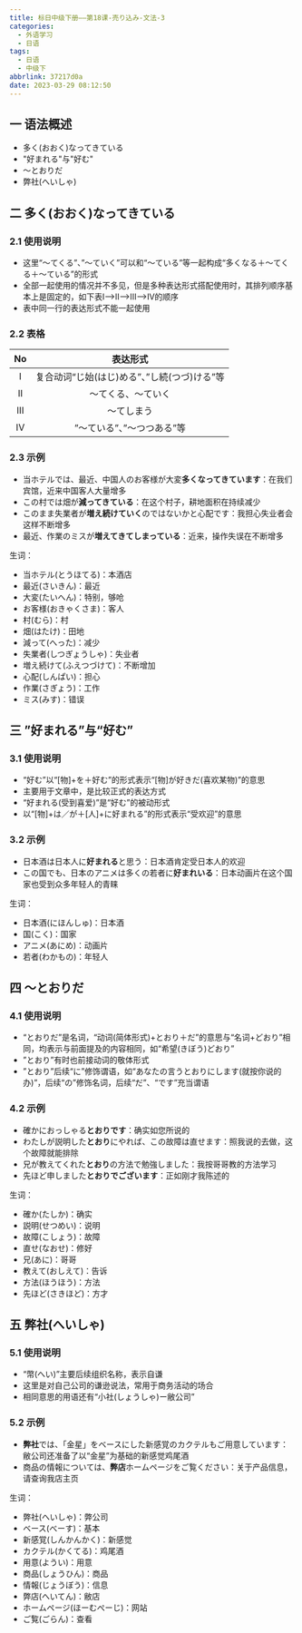 ```yaml
---
title: 标日中级下册——第18课-売り込み-文法-3
categories:
  - 外语学习
  - 日语
tags:
  - 日语
  - 中级下
abbrlink: 37217d0a
date: 2023-03-29 08:12:50
---
```

## 一 语法概述

* 多く(おおく)なってきている
* "好まれる"与"好む"
* ～とおりだ
* 弊社(へいしゃ)

<!--more-->

## 二 多く(おおく)なってきている

### 2.1 使用说明

* 这里“～てくる”、”～ていく”可以和“～ている”等一起构成“多くなる＋～てくる＋～ている”的形式
* 全部一起使用的情况并不多见，但是多种表达形式搭配使用时，其排列顺序基本上是固定的，如下表I—>II—>III—>IV的顺序
* 表中同一行的表达形式不能一起使用

### 2.2 表格

|  No  |                   表达形式                   |
| :--: | :------------------------------------------: |
|  I   | 复合动词“じ始(はじ)める”、”し続(つづ)ける”等 |
|  II  |              ～てくる、～ていく              |
| III  |                  ～てしまう                  |
|  IV  |          ”～ている”、”～つつある”等          |

### 2.3 示例

* 当ホテルでは、最近、中国人のお客様が大変**多くなってきています**：在我们宾馆，近来中国客人大量增多
* この村では畑が**減ってきている**：在这个村子，耕地面积在持续减少
* このまま失業者が**増え続けていく**のではないかと心配です：我担心失业者会这样不断增多
* 最近、作業のミスが**増えてきてしまっている**：近来，操作失误在不断增多

生词：

* 当ホテル(とうほてる)：本酒店
* 最近(さいきん)：最近
* 大変(たいへん)：特别，够呛
* お客様(おきゃくさま)：客人
* 村(むら)：村
* 畑(はたけ)：田地
* 減って(へった)：减少
* 失業者(しつぎょうしゃ)：失业者
* 増え続けて(ふえつづけて)：不断增加
* 心配(しんぱい)：担心
* 作業(さぎょう)：工作
* ミス(みす)：错误

## 三 ”好まれる”与“好む”

### 3.1 使用说明

* “好む”以“[物]+を＋好む”的形式表示“[物]が好きだ(喜欢某物)”的意思
* 主要用于文章中，是比较正式的表达方式
* “好まれる(受到喜爱)”是“好む”的被动形式
* 以“[物]+は／が＋[人]+に好まれる”的形式表示“受欢迎”的意思

### 3.2 示例

* 日本酒は日本人に**好まれる**と思う：日本酒肯定受日本人的欢迎
* この国でも、日本のアニメは多くの若者に**好まれいる**：日本动画片在这个国家也受到众多年轻人的青睐

生词：

* 日本酒(にほんしゅ)：日本酒
* 国(こく)：国家
* アニメ(あにめ)：动画片
* 若者(わかもの)：年轻人

## 四 ～とおりだ

### 4.1 使用说明

* “とおりだ”是名词，“动词(简体形式)+とおり＋だ”的意思与“名词+どおり”相同，均表示与前面提及的内容相同，如“希望(きぼう)どおり”
* ”とおり”有时也前接动词的敬体形式
* ”とおり”后续“に”修饰谓语，如“あなたの言うとおりにします(就按你说的办)”，后续“の”修饰名词，后续“だ”、“です”充当谓语

### 4.2 示例

* 確かにおっしゃる**とおりです**：确实如您所说的
* わたしが説明した**とおり**にやれば、この故障は直せます：照我说的去做，这个故障就能排除
* 兄が教えてくれた**とおり**の方法で勉強しました：我按哥哥教的方法学习
* 先ほど申しました**とおりでございます**：正如刚才我陈述的

生词：

* 確か(たしか)：确实
* 説明(せつめい)：说明
* 故障(こしょう)：故障
* 直せ(なおせ)：修好
* 兄(あに)：哥哥
* 教えて(おしえて)：告诉
* 方法(ほうほう)：方法
* 先ほど(さきほど)：方才

## 五 弊社(へいしゃ)

### 5.1 使用说明

* “幣(へい)”主要后续组织名称，表示自谦
* 这里是对自己公司的谦逊说法，常用于商务活动的场合
* 相同意思的用语还有“小社(しょうしゃ)ー敝公司”

### 5.2 示例

* **弊社**では、「金星」をベースにした新感覚のカクテルもご用意しています：敝公司还准备了以“金星”为基础的新感觉鸡尾酒
* 商品の情報については、**弊店**ホームページをご覧ください：关于产品信息，请查询我店主页

生词：

* 弊社(へいしゃ)：弊公司
* ベース(べーす)：基本
* 新感覚(しんかんかく)：新感觉
* カクテル(かくてる)：鸡尾酒
* 用意(ようい)：用意
* 商品(しょうひん)：商品
* 情報(じょうぼう)：信息
* 弊店(へいてん)：敝店
* ホームページ(ほーむぺーじ)：网站
* ご覧(ごらん)：查看

